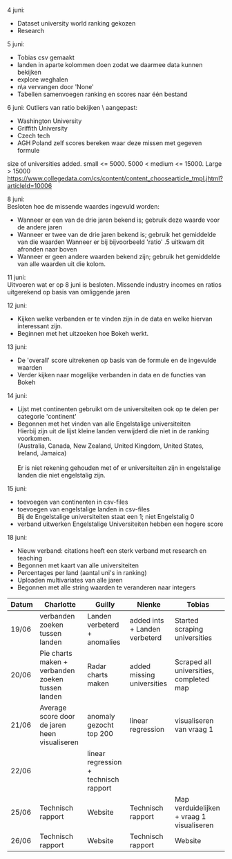 

4 juni:
* Dataset university world ranking gekozen
* Research

5 juni:
* Tobias csv gemaakt
* landen in aparte kolommen doen zodat we daarmee data kunnen bekijken
* explore weghalen
* n\a vervangen door 'None'
* Tabellen samenvoegen ranking en scores naar één bestand

6 juni:
Outliers van ratio bekijken \\
  aangepast:
  * Washington University 
  * Griffith University
  * Czech tech
  * AGH Poland
zelf scores bereken waar deze missen met gegeven formule

size of universities added. small <= 5000. 5000 < medium <= 15000. Large > 15000
https://www.collegedata.com/cs/content/content_choosearticle_tmpl.jhtml?articleId=10006


8 juni:<br />
Besloten hoe de missende waardes ingevuld worden:
  * Wanneer er een van de drie jaren bekend is; gebruik deze waarde voor de andere jaren 
  * Wanneer er twee van de drie jaren bekend is; gebruik het gemiddelde van die waarden 
      Wanneer er bij bijvoorbeeld 'ratio' .5 uitkwam dit afronden naar boven
  * Wanneer er geen andere waarden bekend zijn; gebruik het gemiddelde van alle waarden uit die kolom.
        

11 juni: <br />
Uitvoeren wat er op 8 juni is besloten.
Missende industry incomes en ratios uitgerekend op basis van omliggende jaren

12 juni: <br />
* Kijken welke verbanden er te vinden zijn in de data en welke hiervan interessant zijn. 
* Beginnen met het uitzoeken hoe Bokeh werkt.

13 juni: <br />
* De 'overall' score uitrekenen op basis van de formule en de ingevulde waarden
* Verder kijken naar mogelijke verbanden in data en de functies van Bokeh

14 juni: <br />
* Lijst met continenten gebruikt om de universiteiten ook op te delen per categorie 'continent' 
* Begonnen met het vinden van alle Engelstalige universiteiten <br />
      Hierbij zijn uit de lijst kleine landen verwijderd die niet in de ranking voorkomen. <br />
      (Australia, Canada, New Zealand, United Kingdom, United States, Ireland, Jamaica) <br /> <br />
      Er is niet rekening gehouden met of er universiteiten zijn in engelstalige landen die niet engelstalig zijn.

15 juni: <br />
* toevoegen van continenten in csv-files 
* toevoegen van engelstalige landen in csv-files  <br />
    Bij de Engelstalige universiteiten staat een 1; niet Engelstalig 0 <br />
* verband uitwerken Engelstalige Universiteiten hebben een hogere score
    
18 juni: <br />
* Nieuw verband: citations heeft een sterk verband met research en teaching
* Begonnen met kaart van alle universiteiten
* Percentages per land (aantal uni's in ranking)
* Uploaden multivariates van alle jaren 
* Begonnen met alle string waarden te veranderen naar integers

Datum | Charlotte | Guilly | Nienke | Tobias
--- | --- | --- | --- | --- 
19/06 | verbanden zoeken tussen landen | Landen verbeterd + anomalies | added ints + Landen verbeterd | Started scraping universities
20/06 | Pie charts maken + verbanden zoeken tussen landen | Radar charts maken | added missing universities | Scraped all universities, completed map
21/06 | Average score door de jaren heen visualiseren| anomaly gezocht top 200 | linear regression | visualiseren van vraag 1
22/06 | | linear regression + technisch rapport | 
25/06 | Technisch rapport | Website | Technisch rapport | Map verduidelijken + vraag 1 visualiseren
26/06 | Technisch rapport | Website | Technisch rapport | Website
